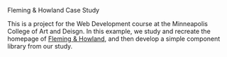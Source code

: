 Fleming & Howland Case Study


This is a project for the Web Development course at the Minneapolis College of Art and Deisgn. In this example, we study and recreate the homepage of [Fleming & Howland](https://fleminghowland.com/), and then develop a simple component library from our study.


